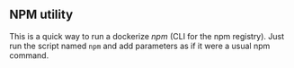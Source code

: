 ## NPM utility

This is a quick way to run a dockerize *npm* (CLI for the npm registry). Just run the script named `npm` and add parameters as if it were a usual npm command.
